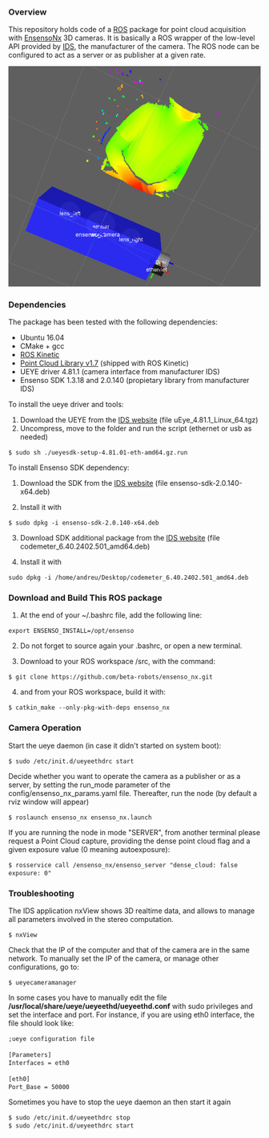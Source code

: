 
### Overview
This repository holds code of a [ROS](http://www.ros.org) package for point cloud acquisition with  [EnsensoNx](https://en.ids-imaging.com/ensenso-stereo-3d-camera.html) 3D cameras. It is basically a ROS wrapper of the low-level API provided by [IDS](https://en.ids-imaging.com), the manufacturer of the camera. The ROS node can be configured to act as a server or as publisher at a given rate.

![Camera and cloud at rviz](media/20160801_ensenso_ros_cropped.png)

### Dependencies
The package has been tested with the following dependencies:
* Ubuntu 16.04
* CMake + gcc
* [ROS Kinetic](http://wiki.ros.org/kinetic)
* [Point Cloud Library v1.7](http://www.pointclouds.org/) (shipped with ROS Kinetic)
* UEYE driver 4.81.1 (camera interface from manufacturer IDS)
* Ensenso SDK 1.3.18 and 2.0.140 (propietary library from manufacturer IDS)

To install the ueye driver and tools:

1. Download the UEYE from the [IDS website](http://www.ensenso.com/support/sdk-download/) (file uEye_4.81.1_Linux_64.tgz)
2. Uncompress, move to the folder and run the script (ethernet or usb as needed)
```shell
$ sudo sh ./ueyesdk-setup-4.81.01-eth-amd64.gz.run
```

To install Ensenso SDK dependency:

1. Download the SDK from the [IDS website](http://www.ensenso.com/support/sdk-download/) (file ensenso-sdk-2.0.140-x64.deb)

2. Install it with
```shell
$ sudo dpkg -i ensenso-sdk-2.0.140-x64.deb
```

3. Download SDK additional package from the [IDS website](http://www.ensenso.com/support/sdk-download/) (file codemeter_6.40.2402.501_amd64.deb)

4. Install it with
```shell
sudo dpkg -i /home/andreu/Desktop/codemeter_6.40.2402.501_amd64.deb
```


### Download and Build This ROS package
1. At the end of your ~/.bashrc file, add the following line: 
```shell
export ENSENSO_INSTALL=/opt/ensenso
```

2. Do not forget to source again your .bashrc, or open a new terminal. 

3. Download to your ROS workspace /src, with the command:
```shell
$ git clone https://github.com/beta-robots/ensenso_nx.git
```

4. and from your ROS workspace, build it with:
```shell
$ catkin_make --only-pkg-with-deps ensenso_nx
```

### Camera Operation
Start the ueye daemon (in case it didn't started on system boot):
```shell
$ sudo /etc/init.d/ueyeethdrc start
```
Decide whether you want to operate the camera as a publisher or as a server, by setting the run_mode parameter of the config/ensenso_nx_params.yaml file. Thereafter, run the node (by default a rviz window will appear)
```shell
$ roslaunch ensenso_nx ensenso_nx.launch
```
If you are running the node in mode "SERVER", from another terminal please request a Point Cloud capture, providing the dense point cloud flag and a given exposure value (0 meaning autoexposure):
```shell
$ rosservice call /ensenso_nx/ensenso_server "dense_cloud: false exposure: 0"
```

### Troubleshooting
The IDS application nxView shows 3D realtime data, and allows to manage all parameters involved in the stereo computation.
```shell
$ nxView
```

Check that the IP of the computer and that of the camera are in the same network. To manually set the IP of the camera, or manage other configurations, go to:
```shell
$ ueyecameramanager
```

In some cases you have to manually edit the file **/usr/local/share/ueye/ueyeethd/ueyeethd.conf** with sudo privileges and set the interface and port. For instance, if you are using eth0 interface, the file should look like:
```shell
;ueye configuration file

[Parameters]
Interfaces = eth0

[eth0]
Port_Base = 50000
```

Sometimes you have to stop the ueye daemon an then start it again
```shell
$ sudo /etc/init.d/ueyeethdrc stop
$ sudo /etc/init.d/ueyeethdrc start
```
